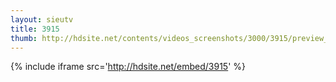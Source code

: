 ```yaml
---
layout: sieutv
title: 3915
thumb: http://hdsite.net/contents/videos_screenshots/3000/3915/preview_360p.mp4.jpg
---
```

{% include iframe src='http://hdsite.net/embed/3915' %}
 
